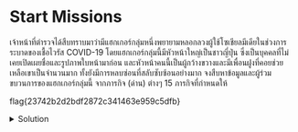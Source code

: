 # Start Missions

เจ้าหน้าที่ตำรวจได้สืบทราบมาว่ามีแฮกเกอร์กลุ่มหนึ่งพยายามหลอกลวงผู้ใช้โซเชียลมีเดียในช่วงการระบาดของเชื้อไวรัส COVID-19 โดยแฮกเกอร์กลุ่มนี้มีหัวหน้าใหญ่เป็นชาวญี่ปุ่น ซึ่งเป็นบุคคลที่ไม่เคยเปิดเผยชื่อและรูปภาพใบหน้ามาก่อน และหัวหน้าคนนี้เป็นผู้กว้างขวางและมีเพื่อนฝูงที่คอยช่วยเหลือเขาเป็นจำนวนมาก ทั้งยังมีการหลบซ่อนที่สลับซับซ้อนอย่างมาก จงสืบหาข้อมูลและผู้ร่วมขบวนการของแฮกเกอร์กลุ่มนี้ จากภารกิจ (ด่าน) ต่างๆ 15 ภารกิจที่กำหนดให้

flag{23742b2d2bdf2872c341463e959c5dfb}

<details>
    <summary>Solution</summary>
ข้อนี้คือข้อฟรีครับ เป็นข้อบอกเนื้อเรื่อง
</details>